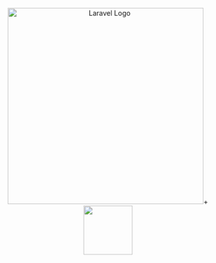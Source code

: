 <p align="center"><a href="https://laravel.com" target="_blank"><img src="https://raw.githubusercontent.com/laravel/art/master/logo-lockup/5%20SVG/2%20CMYK/1%20Full%20Color/laravel-logolockup-cmyk-red.svg" width="400" alt="Laravel Logo" /></a>+<a href="https://react.dev/"><img src="https://upload.wikimedia.org/wikipedia/commons/a/a7/React-icon.svg" width="100" /></a></p>


